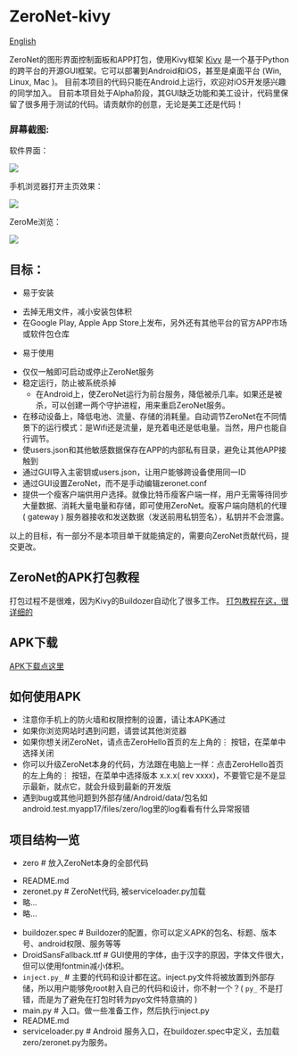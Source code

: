 # ZeroNet-kivy
[English](./README.md)

ZeroNet的图形界面控制面板和APP打包，使用Kivy框架
[Kivy](https://kivy.org) 是一个基于Python的跨平台的开源GUI框架。它可以部署到Android和iOS，甚至是桌面平台 (Win, Linux, Mac )。
目前本项目的代码只能在Android上运行，欢迎对iOS开发感兴趣的同学加入。
目前本项目处于Alpha阶段，其GUI缺乏功能和美工设计，代码里保留了很多用于测试的代码。请贡献你的创意，无论是美工还是代码！

### 屏幕截图:

软件界面：

![](http://i.imgur.com/UXDqHKG.png)

手机浏览器打开主页效果：

![](http://i.imgur.com/mx1nLY0.png)

ZeroMe浏览：

![](http://i.imgur.com/nog7YPG.png)

## 目标：

* 易于安装
- 去掉无用文件，减小安装包体积
- 在Google Play, Apple App Store上发布，另外还有其他平台的官方APP市场或软件包仓库
* 易于使用
- 仅仅一触即可启动或停止ZeroNet服务
- 稳定运行，防止被系统杀掉
   + 在Android上，使ZeroNet运行为前台服务，降低被杀几率。如果还是被杀，可以创建一两个守护进程，用来重启ZeroNet服务。
- 在移动设备上，降低电池、流量、存储的消耗量。自动调节ZeroNet在不同情景下的运行模式：是Wifi还是流量，是充着电还是低电量。当然，用户也能自行调节。
- 使users.json和其他敏感数据保存在APP的内部私有目录，避免让其他APP接触到
- 通过GUI导入主密钥或users.json，让用户能够跨设备使用同一ID
- 通过GUI设置ZeroNet，而不是手动编辑zeronet.conf
- 提供一个瘦客户端供用户选择。就像比特币瘦客户端一样，用户无需等待同步大量数据、消耗大量电量和存储，即可使用ZeroNet。瘦客户端向随机的代理 ( gateway ) 服务器接收和发送数据（发送前用私钥签名），私钥并不会泄露。

以上的目标，有一部分不是本项目单干就能搞定的，需要向ZeroNet贡献代码，提交更改。

## ZeroNet的APK打包教程

打包过程不是很难，因为Kivy的Buildozer自动化了很多工作。
[打包教程在这，很详细的](./Tutorial-of-packaging-APK-zh-cn.md)

## APK下载

[APK下载点这里](../../raw/master/dist/ZeroNet-0.2.3-debug.apk)

## 如何使用APK

* 注意你手机上的防火墙和权限控制的设置，请让本APK通过
* 如果你浏览网站时遇到问题，请尝试其他浏览器
* 如果你想关闭ZeroNet，请点击ZeroHello首页的左上角的⋮ 按钮，在菜单中选择关闭
* 你可以升级ZeroNet本身的代码，方法跟在电脑上一样：点击ZeroHello首页的左上角的⋮ 按钮，在菜单中选择版本 x.x.x( rev xxxx)，不要管它是不是显示最新，就点它，就会升级到最新的开发版
* 遇到bug或其他问题到外部存储/Android/data/包名如android.test.myapp17/files/zero/log里的log看看有什么异常报错

## 项目结构一览

* zero # 放入ZeroNet本身的全部代码
- README.md
- zeronet.py # ZeroNet代码, 被serviceloader.py加载
- 略...
- 略...
* buildozer.spec #  Buildozer的配置，你可以定义APK的包名、标题、版本号、android权限、服务等等
* DroidSansFallback.ttf # GUI使用的字体，由于汉字的原因，字体文件很大，但可以使用fontmin减小体积。
* `inject.py_`  # 主要的代码和设计都在这。inject.py文件将被放置到外部存储，所以用户能够免root射入自己的代码和设计，你不射一个？(  `py_`  不是打错，而是为了避免在打包时转为pyo文件特意搞的 )
* main.py # 入口。做一些准备工作，然后执行inject.py
* README.md
* serviceloader.py # Android 服务入口，在buildozer.spec中定义，去加载zero/zeronet.py为服务。
